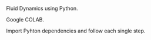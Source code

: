 Fluid Dynamics using Python.

Google COLAB.

Import Pyhton dependencies and follow each single step.
